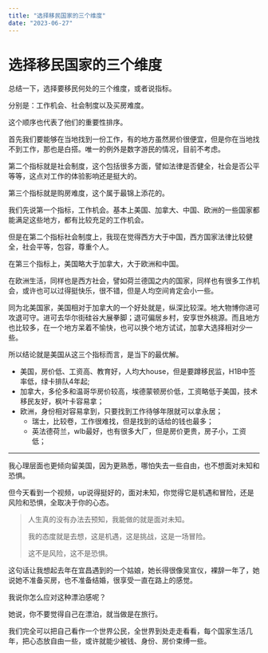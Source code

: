 ```yaml
---
title: "选择移民国家的三个维度"
date: "2023-06-27"
---
```

# 选择移民国家的三个维度

总结一下，选择要移民何处的三个维度，或者说指标。

分别是：工作机会、社会制度以及买房难度。

这个顺序也代表了他们的重要性排序。

首先我们要能够在当地找到一份工作，有的地方虽然房价很便宜，但是你在当地找不到工作，那也是白搭。唯一的例外是数字游民的情况，目前不考虑。

第二个指标就是社会制度，这个包括很多方面，譬如法律是否健全，社会是否公平等等，这点对工作的体验影响还是挺大的。

第三个指标就是购房难度，这个属于最锦上添花的。

我们先说第一个指标，工作机会。基本上美国、加拿大、中国、欧洲的一些国家都能满足这些地方，都有比较充足的工作机会。

但是在第二个指标社会制度上，我现在觉得西方大于中国，西方国家法律比较健全，社会平等，包容，尊重个人。

在第三个指标上，美国略大于加拿大，大于欧洲和中国。

在欧洲生活，同样也是西方社会，譬如荷兰德国之内的国家，同样也有很多工作机会，或许也可以过得挺快乐，很不错，但是人均空间肯定会小一些。

同为北美国家，美国相对于加拿大的一个好处就是，纵深比较深。地大物博你进可攻退可守。进可去华尔街硅谷大展拳脚；退可偏居乡村，安享世外桃源。而且地方也比较多，在一个地方呆着不愉快，也可以换个地方试试，加拿大选择相对少一些。

所以结论就是美国从这三个指标而言，是当下的最优解。

* 美国，房价低、工资高、教育好，人均大house，但是要蹲移民监，H1B中签率低，绿卡排队4年起;
* 加拿大，多伦多和温哥华房价较高，埃德蒙顿房价低，工资略低于美国，技术移民友好，枫叶卡容易拿；
* 欧洲，身份相对容易拿到，只要找到工作待够年限就可以拿永居；
  * 瑞士，比较卷，工作很难找，但是找到的话给的钱也最多；
  * 英法德荷兰，wlb最好，也有很多大厂，但是房价更贵，房子小，工资低；

------

我心理层面也更倾向留美国，因为更熟悉，哪怕失去一些自由，也不想面对未知和恐惧。

但今天看到一个视频，up说得挺好的，面对未知，你觉得它是机遇和冒险，还是风险和恐惧，全取决于你的心态。

>
>人生真的没有办法去预知，我能做的就是面对未知。
>
>我的态度就是去想，这是机遇，这是挑战，这是一场冒险。
>
>这不是风险，这不是恐惧。
>

这句话让我想起去年在宜昌遇到的一个姑娘，她长得很像吴宣仪，裸辞一年了，她说她不准备买房，也不准备结婚，很享受一直在路上的感觉。

我说你怎么应对这种漂泊感呢？

她说，你不要觉得自己在漂泊，就当做是在旅行。

我们完全可以把自己看作一个世界公民，全世界到处走走看看，每个国家生活几年，把心态放自由一些，或许就能少被钱、身份、房价束缚一些。
